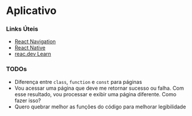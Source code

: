 # Aplicativo

### Links Úteis
- [React Navigation](https://reactnavigation.org/docs/getting-started/)
- [React Native](https://reactnative.dev/docs/stylesheet)
- [reac.dev Learn](https://react.dev/learn/describing-the-ui)

### TODOs
- Diferença entre `class`, `function` e `const` para páginas
- Vou acessar uma página que deve me retornar sucesso ou falha. 
Com esse resultado, vou processar e exibir uma página diferente. Como fazer isso?
- Quero quebrar melhor as funções do código para melhorar legibilidade 